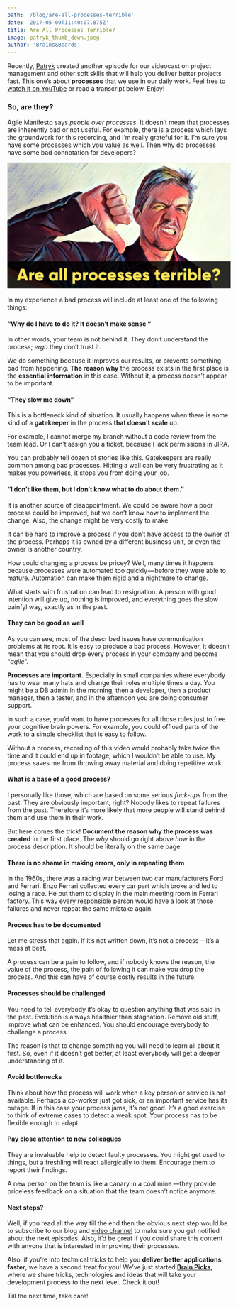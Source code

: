 ```yaml
---
path: '/blog/are-all-processes-terrible'
date: '2017-05-09T11:40:07.875Z'
title: Are All Processes Terrible?
image: patryk_thumb_down.jpeg
author: 'Brains&Beards'
---
```


Recently, [Patryk](/team#Patryk) created another episode for our videocast on project management and other soft skills that will help you deliver better projects fast. This one’s about **processes** that we use in our daily work. Feel free to [watch it on YouTube](https://www.youtube.com/watch?v=Qct0btyRt1s) or read a transcript below. Enjoy!

### So, are they?

Agile Manifesto says _people over processes_. It doesn’t mean that processes are inherently bad or not useful. For example, there is a process which lays the groundwork for this recording, and I’m really grateful for it. I’m sure you have some processes which you value as well. Then why do processes have some bad connotation for developers?

![Patryk expressing discontent.](patryk_thumb_down.jpeg)

In my experience a bad process will include at least one of the following things:

#### “Why do I have to do it? It doesn’t make sense “

In other words, your team is not behind it. They don’t understand the process; _ergo_ they don’t trust it.

We do something because it improves our results, or prevents something bad from happening. **The reason why** the process exists in the first place is the **essential information** in this case. Without it, a process doesn’t appear to be important.

#### “They slow me down”

This is a bottleneck kind of situation. It usually happens when there is some kind of a **gatekeeper** in the process **that doesn’t scale** up.

For example, I cannot merge my branch without a code review from the team lead. Or I can’t assign you a ticket, because I lack permissions in JIRA.

You can probably tell dozen of stories like this. Gatekeepers are really common among bad processes. Hitting a wall can be very frustrating as it makes you powerless, it stops you from doing your job.

#### “I don’t like them, but I don’t know what to do about them.”

It is another source of disappointment. We could be aware how a poor process could be improved, but we don’t know how to implement the change. Also, the change might be very costly to make.

It can be hard to improve a process if you don’t have access to the owner of the process. Perhaps it is owned by a different business unit, or even the owner is another country.

How could changing a process be pricey? Well, many times it happens because processes were automated too quickly — before they were able to mature. Automation can make them rigid and a nightmare to change.

What starts with frustration can lead to resignation. A person with good intention will give up, nothing is improved, and everything goes the slow painfyl way, exactly as in the past.

#### They can be good as well

As you can see, most of the described issues have communication problems at its root. It is easy to produce a bad process. However, it doesn’t mean that you should drop every process in your company and become “_agile_”.

**Processes are important.** Especially in small companies where everybody has to wear many hats and change their roles multiple times a day. You might be a DB admin in the morning, then a developer, then a product manager, then a tester, and in the afternoon you are doing consumer support.

In such a case, you’d want to have processes for all those roles just to free your cognitive brain powers. For example, you could offload parts of the work to a simple checklist that is easy to follow.

Without a process, recording of this video would probably take twice the time and it could end up in footage, which I wouldn’t be able to use. My process saves me from throwing away material and doing repetitive work.

#### What is a base of a good process?

I personally like those, which are based on some serious _fuck-ups_ from the past. They are obviously important, right? Nobody likes to repeat failures from the past. Therefore it’s more likely that more people will stand behind them and use them in their work.

But here comes the trick! **Document the reason** **why the process was created** in the first place. The _why_ should go right above _how_ in the process description. It should be literally on the same page.

#### **There is no shame in making errors, only in repeating them**

In the 1960s, there was a racing war between two car manufacturers Ford and Ferrari. Enzo Ferrari collected every car part which broke and led to losing a race. He put them to display in the main meeting room in Ferrari factory. This way every responsible person would have a look at those failures and never repeat the same mistake again.

#### **Process has to be documented**

Let me stress that again. If it’s not written down, it’s not a process — it’s a mess at best.

A process can be a pain to follow, and if nobody knows the reason, the value of the process, the pain of following it can make you drop the process. And this can have of course costly results in the future.

#### Processes should be challenged

You need to tell everybody it’s okay to question anything that was said in the past. Evolution is always healthier than stagnation. Remove old stuff, improve what can be enhanced. You should encourage everybody to challenge a process.

The reason is that to change something you will need to learn all about it first. So, even if it doesn’t get better, at least everybody will get a deeper understanding of it.

#### Avoid bottlenecks

Think about how the process will work when a key person or service is not available. Perhaps a co-worker just got sick, or an important service has its outage. If in this case your process jams, it’s not good. It’s a good exercise to think of extreme cases to detect a weak spot. Your process has to be flexible enough to adapt.

#### Pay close attention to new colleagues

They are invaluable help to detect faulty processes. You might get used to things, but a freshling will react allergically to them. Encourage them to report their findings.

A new person on the team is like a canary in a coal mine —they provide priceless feedback on a situation that the team doesn’t notice anymore.

#### Next steps?

Well, if you read all the way till the end then the obvious next step would be to subscribe to our blog and [video channel](http://brains.zone/no-brainers) to make sure you get notified about the next episodes. Also, it’d be great if you could share this content with anyone that is interested in improving their processes.

Also, if you’re into technical tricks to help you **deliver better applications faster**, we have a second treat for you! We’ve just started [**Brain Picks**,](http://brains.zone/brain-picks) where we share tricks, technologies and ideas that will take your development process to the next level. Check it out!

Till the next time, take care!
